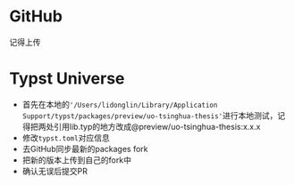 # GitHub
记得上传

# Typst Universe
- 首先在本地的`'/Users/lidonglin/Library/Application Support/typst/packages/preview/uo-tsinghua-thesis'`进行本地测试，记得把两处引用lib.typ的地方改成@preview/uo-tsinghua-thesis:x.x.x
- 修改`typst.toml`对应信息
- 去GitHub同步最新的packages fork
- 把新的版本上传到自己的fork中
- 确认无误后提交PR